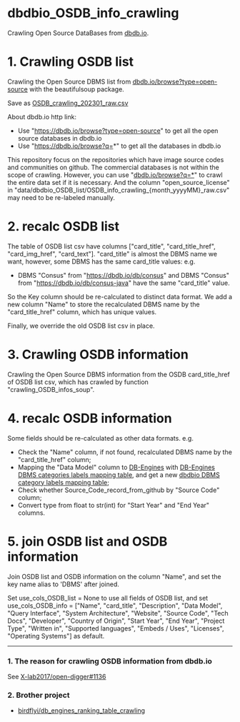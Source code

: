 # dbdbio_OSDB_info_crawling
Crawling Open Source DataBases from [dbdb.io](https://www.dbdb.io).

# 1. Crawling OSDB list
Crawling the Open Source DBMS list from [dbdb.io/browse?type=open-source](https://www.dbdb.io/browse?type=open-source) with the beautifulsoup package.

Save as [OSDB_crawling_202301_raw.csv](./data/dbdbio_OSDB_list/OSDB_crawling_202301_raw.csv)

About dbdb.io http link:
- Use "https://dbdb.io/browse?type=open-source" to get all the open source databases in dbdb.io
- Use "https://dbdb.io/browse?q=*" to get all the databases in dbdb.io

This repository focus on the repositories which have image source codes and communities on github. 
The commercial databases is not within the scope of crawling. 
However, you can use "[dbdb.io/browse?q=*](https://www.dbdb.io/browse?q=*)" to crawl the entire data set if it is necessary.
And the column "open_source_license" in "data/dbdbio_OSDB_list/OSDB_info_crawling_{month_yyyyMM}_raw.csv" may need to be re-labeled manually.

# 2. recalc OSDB list
The table of OSDB list csv have columns ["card_title", "card_title_href", "card_img_href", "card_text"]. 
"card_title" is almost the DBMS name we want, however, some DBMS has the same card_title values: 
e.g.
- DBMS "Consus" from "https://dbdb.io/db/consus" and DBMS "Consus" from "https://dbdb.io/db/consus-java" have the same "card_title" value. 

So the Key column should be re-calculated to distinct data format.
We add a new column "Name" to store the recalculated DBMS name by the "card_title_href" column, which has unique values.

Finally, we override the old OSDB list csv in place.

# 3. Crawling OSDB information
Crawling the Open Source DBMS information from the OSDB card_title_href of OSDB list csv, which has crawled by function "crawling_OSDB_infos_soup".

# 4. recalc OSDB information
Some fields should be re-calculated as other data formats. 
e.g. 
- Check the "Name" column, if not found, recalculated DBMS name by the "card_title_href" column; 
- Mapping the "Data Model" column to [DB-Engines](https://db-engines.com/en/ranking) with [DB-Engines DBMS categories labels mapping table](https://github.com/birdflyi/db_engines_ranking_table_crawling/blob/main/data/existing_tagging_info/category_labels.csv), 
and get a new [dbdbio DBMS category labels mapping table](./data/existing_tagging_info/category_labels_mapping_table.csv); 
- Check whether Source_Code_record_from_github by "Source Code" column; 
- Convert type from float to str(int) for "Start Year" and "End Year" columns.

# 5. join OSDB list and OSDB information
Join OSDB list and OSDB information on the column "Name", and set the key name alias to 'DBMS' after joined.

Set use_cols_OSDB_list = None to use all fields of OSDB list, and set
use_cols_OSDB_info = ["Name", "card_title", "Description", "Data Model", "Query Interface", "System Architecture", "Website",
                      "Source Code", "Tech Docs", "Developer", "Country of Origin", "Start Year", "End Year",
                      "Project Type", "Written in", "Supported languages", "Embeds / Uses", "Licenses",
                      "Operating Systems"] as default.

---
### 1. The reason for crawling OSDB information from dbdb.io
See [X-lab2017/open-digger#1136](https://github.com/X-lab2017/open-digger/issues/1136)

### 2. Brother project
- [birdflyi/db_engines_ranking_table_crawling](https://github.com/birdflyi/db_engines_ranking_table_crawling)
